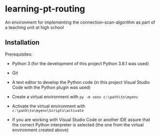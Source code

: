 # learning-pt-routing
An environment for implementing the connection-scan-algorithm as part of a teaching unit at high school

## Installation
Prerequisites:
- Python 3 (for the development of this project Python 3.8.1 was used)
- Git
- A text editor to develop the Python code (in this project Visual Studio Code with the Python plugin was used)

- Create a virtual environment with ```py -m venv c:\path\to\myenv```
- Activate the virtual environment with ```c:\path\to\myenv\Scripts\activate```
- If you are working with Visual Studio Code or another IDE assure that the correct Python interpreter is selected (the one from the virtual environment created above)

